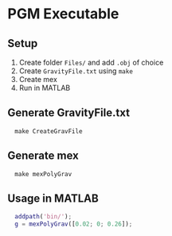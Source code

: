 # PGM Executable

## Setup

1. Create folder `Files/` and add `.obj` of choice       
2. Create `GravityFile.txt` using `make`
3. Create mex 
4. Run in MATLAB

## Generate GravityFile.txt
```
  make CreateGravFile
```

## Generate mex
```
  make mexPolyGrav
```

## Usage in MATLAB

```matlab
  addpath('bin/');
  g = mexPolyGrav([0.02; 0; 0.26]);
```
